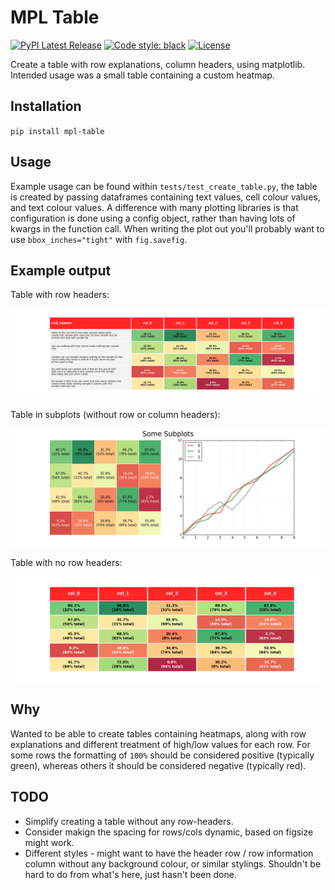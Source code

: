# MPL Table
[![PyPI Latest Release](https://img.shields.io/pypi/v/mpl-table.svg)](https://pypi.org/project/mpl-table/)
[![Code style: black](https://img.shields.io/badge/code%20style-black-000000.svg)](https://github.com/psf/black)
[![License](https://img.shields.io/pypi/l/mpl-table.svg)](https://github.com/geo7/mpl_table/blob/main/LICENSE)


Create a table with row explanations, column headers, using matplotlib. Intended usage
was a small table containing a custom heatmap.

## Installation

`pip install mpl-table`

## Usage

Example usage can be found within `tests/test_create_table.py`, the table is created by
passing dataframes containing text values, cell colour values, and text colour values. A difference with many plotting libraries is that configuration is done using a config object, rather than having lots of kwargs in the function call. When writing the plot out you'll probably want to use `bbox_inches="tight"` with `fig.savefig`.



## Example output

Table with row headers:

![Example output table.](./tests/baseline/test_table_image.png)

Table in subplots (without row or column headers):

![Example output in subplots.](./tests/baseline/test_subplots_1.png)

Table with no row headers:

![Example output table without row headers.](./tests/baseline/test_table_with_no_row_headers.png)

## Why

Wanted to be able to create tables containing heatmaps, along with row explanations and
different treatment of high/low values for each row. For some rows the formatting of
`100%` should be considered positive (typically green), whereas others it should be
considered negative (typically
red).

## TODO

* Simplify creating a table without any row-headers.
* Consider makign the spacing for rows/cols dynamic, based on figsize might work.
* Different styles - might want to have the header row / row information column without
any background colour, or similar stylings. Shouldn't be hard to do from what's here,
just hasn't been done.
